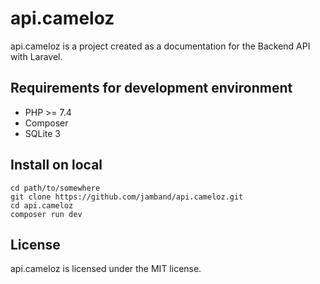 # api.cameloz

api.cameloz is a project created as a documentation for the Backend API with Laravel.

## Requirements for development environment

- PHP >= 7.4
- Composer
- SQLite 3

## Install on local

```
cd path/to/somewhere
git clone https://github.com/jamband/api.cameloz.git
cd api.cameloz
composer run dev
```

## License

api.cameloz is licensed under the MIT license.
